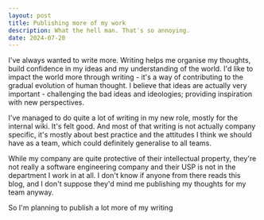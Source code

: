 ```yaml
---
layout: post
title: Publishing more of my work
description: What the hell man. That's so annoying.
date: 2024-07-20
---
```

I've always wanted to write more. Writing helps me organise my thoughts, build confidence in my ideas and my understanding of the world. I'd like to impact the world more through writing - it's a way of contributing to the gradual evolution of human thought. I believe that ideas are actually very important - challenging the bad ideas and ideologies; providing inspiration with new perspectives.

I've managed to do quite a lot of writing in my new role, mostly for the internal wiki. It's felt good. And most of that writing is not actually company specific, it's mostly about best practice and the attitudes I think we should have as a team, which could definitely generalise to all teams.

While my company are quite protective of their intellectual property, they're not really a software engineering company and their USP is not in the department I work in at all. I don't know if anyone from there reads this blog, and I don't suppose they'd mind me publishing my thoughts for my team anyway.

So I'm planning to publish a lot more of my writing 